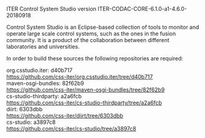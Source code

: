 ITER Control System Studio version ITER-CODAC-CORE-6.1.0-a1-4.6.0-20180918

Control System Studio is an Eclipse-based collection of tools
to monitor and operate large scale control systems, such as the
ones in the fusion community. It is a product of the collaboration
between different laboratories and universities.

In order to build these sources the following repositories are required:

org.csstudio.iter: d40b717  
<https://github.com/css-iter/org.csstudio.iter/tree/d40b717>  
maven-osgi-bundles: 82f62b9  
<https://github.com/css-iter/maven-osgi-bundles/tree/82f62b9>  
cs-studio-thirdparty: a2a6fcb  
<https://github.com/css-iter/cs-studio-thirdparty/tree/a2a6fcb>  
diirt: 6303dbb  
<https://github.com/css-iter/diirt/tree/6303dbb>  
cs-studio: a3897c8  
<https://github.com/css-iter/cs-studio/tree/a3897c8>  
